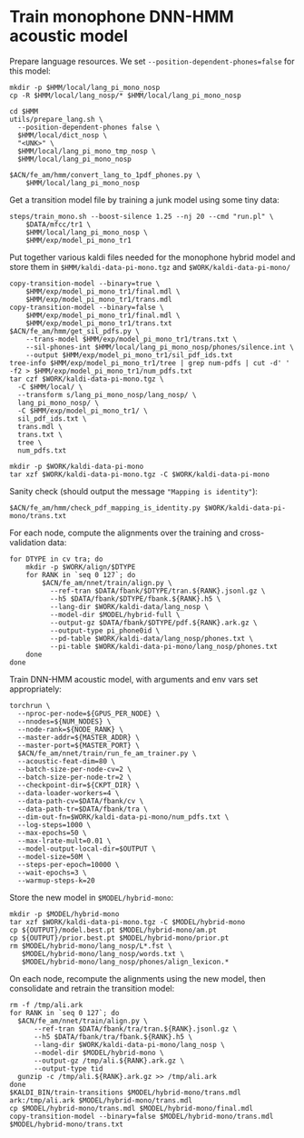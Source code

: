 # Train monophone DNN-HMM acoustic model

Prepare language resources. We set `--position-dependent-phones=false` for this model: 

```commandline
mkdir -p $HMM/local/lang_pi_mono_nosp
cp -R $HMM/local/lang_nosp/* $HMM/local/lang_pi_mono_nosp

cd $HMM
utils/prepare_lang.sh \
  --position-dependent-phones false \
  $HMM/local/dict_nosp \
  "<UNK>" \
  $HMM/local/lang_pi_mono_tmp_nosp \
  $HMM/local/lang_pi_mono_nosp

$ACN/fe_am/hmm/convert_lang_to_1pdf_phones.py \
    $HMM/local/lang_pi_mono_nosp
```

Get a transition model file by training a junk model using some tiny data:

```commandline
steps/train_mono.sh --boost-silence 1.25 --nj 20 --cmd "run.pl" \
    $DATA/mfcc/tr1 \
    $HMM/local/lang_pi_mono_nosp \
    $HMM/exp/model_pi_mono_tr1
```

Put together various kaldi files needed for the monophone hybrid model and store them in `$HMM/kaldi-data-pi-mono.tgz` and `$WORK/kaldi-data-pi-mono/`

```commandline
copy-transition-model --binary=true \
    $HMM/exp/model_pi_mono_tr1/final.mdl \
    $HMM/exp/model_pi_mono_tr1/trans.mdl
copy-transition-model --binary=false \
    $HMM/exp/model_pi_mono_tr1/final.mdl \
    $HMM/exp/model_pi_mono_tr1/trans.txt
$ACN/fe_am/hmm/get_sil_pdfs.py \
    --trans-model $HMM/exp/model_pi_mono_tr1/trans.txt \
    --sil-phones-int $HMM/local/lang_pi_mono_nosp/phones/silence.int \
    --output $HMM/exp/model_pi_mono_tr1/sil_pdf_ids.txt
tree-info $HMM/exp/model_pi_mono_tr1/tree | grep num-pdfs | cut -d' ' -f2 > $HMM/exp/model_pi_mono_tr1/num_pdfs.txt
tar czf $WORK/kaldi-data-pi-mono.tgz \
  -C $HMM/local/ \
  --transform s/lang_pi_mono_nosp/lang_nosp/ \
  lang_pi_mono_nosp/ \
  -C $HMM/exp/model_pi_mono_tr1/ \
  sil_pdf_ids.txt \
  trans.mdl \
  trans.txt \
  tree \
  num_pdfs.txt

mkdir -p $WORK/kaldi-data-pi-mono
tar xzf $WORK/kaldi-data-pi-mono.tgz -C $WORK/kaldi-data-pi-mono
```

Sanity check (should output the message `"Mapping is identity"`):

```commandline
$ACN/fe_am/hmm/check_pdf_mapping_is_identity.py $WORK/kaldi-data-pi-mono/trans.txt
```

For each node, compute the alignments over the training and cross-validation data:

```commandline
for DTYPE in cv tra; do 
    mkdir -p $WORK/align/$DTYPE
    for RANK in `seq 0 127`; do
        $ACN/fe_am/nnet/train/align.py \
          --ref-tran $DATA/fbank/$DTYPE/tran.${RANK}.jsonl.gz \
          --h5 $DATA/fbank/$DTYPE/fbank.${RANK}.h5 \
          --lang-dir $WORK/kaldi-data/lang_nosp \
          --model-dir $MODEL/hybrid-full \
          --output-gz $DATA/fbank/$DTYPE/pdf.${RANK}.ark.gz \
          --output-type pi_phone0id \
          --pd-table $WORK/kaldi-data/lang_nosp/phones.txt \
          --pi-table $WORK/kaldi-data-pi-mono/lang_nosp/phones.txt
    done
done
```

Train DNN-HMM acoustic model, with arguments and env vars set appropriately:

```commandline
torchrun \
  --nproc-per-node=${GPUS_PER_NODE} \
  --nnodes=${NUM_NODES} \
  --node-rank=${NODE_RANK} \
  --master-addr=${MASTER_ADDR} \
  --master-port=${MASTER_PORT} \
  $ACN/fe_am/nnet/train/run_fe_am_trainer.py \
  --acoustic-feat-dim=80 \
  --batch-size-per-node-cv=2 \
  --batch-size-per-node-tr=2 \
  --checkpoint-dir=${CKPT_DIR} \
  --data-loader-workers=4 \
  --data-path-cv=$DATA/fbank/cv \
  --data-path-tr=$DATA/fbank/tra \
  --dim-out-fn=$WORK/kaldi-data-pi-mono/num_pdfs.txt \
  --log-steps=1000 \
  --max-epochs=50 \
  --max-lrate-mult=0.01 \
  --model-output-local-dir=$OUTPUT \
  --model-size=50M \
  --steps-per-epoch=10000 \
  --wait-epochs=3 \
  --warmup-steps-k=20
```

Store the new model in `$MODEL/hybrid-mono`:
```commandline
mkdir -p $MODEL/hybrid-mono
tar xzf $WORK/kaldi-data-pi-mono.tgz -C $MODEL/hybrid-mono
cp ${OUTPUT}/model.best.pt $MODEL/hybrid-mono/am.pt
cp ${OUTPUT}/prior.best.pt $MODEL/hybrid-mono/prior.pt
rm $MODEL/hybrid-mono/lang_nosp/L*.fst \
   $MODEL/hybrid-mono/lang_nosp/words.txt \
   $MODEL/hybrid-mono/lang_nosp/phones/align_lexicon.*
```

On each node, recompute the alignments using the new model, then consolidate and retrain the transition model:

```commandline
rm -f /tmp/ali.ark
for RANK in `seq 0 127`; do
  $ACN/fe_am/nnet/train/align.py \
      --ref-tran $DATA/fbank/tra/tran.${RANK}.jsonl.gz \
      --h5 $DATA/fbank/tra/fbank.${RANK}.h5 \
      --lang-dir $WORK/kaldi-data-pi-mono/lang_nosp \
      --model-dir $MODEL/hybrid-mono \
      --output-gz /tmp/ali.${RANK}.ark.gz \
      --output-type tid
  gunzip -c /tmp/ali.${RANK}.ark.gz >> /tmp/ali.ark
done
$KALDI_BIN/train-transitions $MODEL/hybrid-mono/trans.mdl ark:/tmp/ali.ark $MODEL/hybrid-mono/trans.mdl
cp $MODEL/hybrid-mono/trans.mdl $MODEL/hybrid-mono/final.mdl
copy-transition-model --binary=false $MODEL/hybrid-mono/trans.mdl $MODEL/hybrid-mono/trans.txt
```
